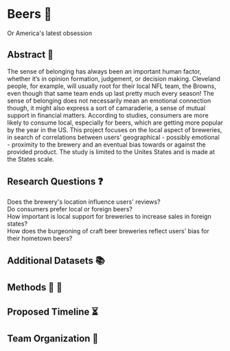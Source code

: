 # Beers :beer:
Or America's latest obsession 

## Abstract :page_facing_up:
The sense of belonging has always been an important human factor, whether it’s in opinion formation, judgement, or decision making. Cleveland people, for example, will usually root for their local NFL team, the Browns, even though that same team ends up last pretty much every season! The sense of belonging does not necessarily mean an emotional connection though, it might also express a sort of camaraderie, a sense of mutual support in financial matters. According to studies, consumers are more likely to consume local, especially for beers, which are getting more popular by the year in the US. 
This project focuses on the local aspect of breweries, in search of correlations between users' geographical - possibly emotional - proximity to the brewery and an eventual bias towards or against the provided product. The study is limited to the Unites States and is made at the States scale.



## Research Questions :question:
Does the brewery's location influence users' reviews? <br>
Do consumers prefer local or foreign beers? <br>
How important is local support for breweries to increase sales in foreign states? <br>
How does the burgeoning of craft beer breweries reflect users' bias for their hometown beers? 


## Additional Datasets :books:

## Methods :wrench: :hammer:

## Proposed Timeline :hourglass_flowing_sand:

## Team Organization :snake:
